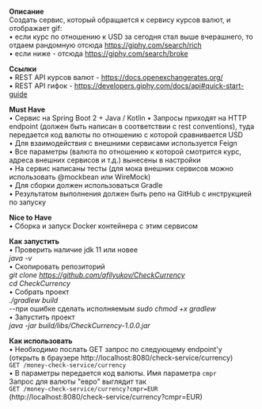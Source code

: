 **Описание**  
Создать сервис, который обращается к сервису курсов валют, и отображает gif:  
• если курс по отношению к USD за сегодня стал выше вчерашнего, то отдаем рандомную отсюда https://giphy.com/search/rich   
• если ниже - отсюда https://giphy.com/search/broke   

**Ссылки**  
• REST API курсов валют - https://docs.openexchangerates.org/   
• REST API гифок - https://developers.giphy.com/docs/api#quick-start-guide  

**Must Have**  
• Сервис на Spring Boot 2 + Java / Kotlin 
• Запросы приходят на HTTP endpoint (должен быть написан в соответствии с rest conventions), туда передается код валюты по отношению с которой сравнивается USD   
• Для взаимодействия с внешними сервисами используется Feign  
• Все параметры (валюта по отношению к которой смотрится курс, адреса внешних сервисов и т.д.) вынесены в настройки  
• На сервис написаны тесты (для мока внешних сервисов можно использовать @mockbean или WireMock)  
• Для сборки должен использоваться Gradle  
• Результатом выполнения должен быть репо на GitHub с инструкцией по запуску  

**Nice to Have**  
• Сборка и запуск Docker контейнера с этим сервисом  

**Как запустить**  
• Проверить наличие jdk 11 или новее  
_java -v_  
• Скопировать репозиторий  
_git clone https://github.com/afilyukov/CheckCurrency  
cd CheckCurrency_  
• Собрать проект  
_./gradlew build_  
 --при ошибке сделать исполняемым _sudo chmod +x gradlew_  
• Запустить проект  
_java -jar build/libs/CheckCurrency-1.0.0.jar_  

**Как использовать**  
• Необходимо послать GET запрос по следующему endpoint'у   
(открыть в браузере http://localhost:8080/check-service/currency)  
`GET /money-check-service/currency`  
• В параметры передается код валюты. Имя параметра `cmpr`  
Запрос для валюты "евро" выглядит так  
`GET /money-check-service/currency?cmpr=EUR`  
(http://localhost:8080/check-service/currency?cmpr=EUR)  
